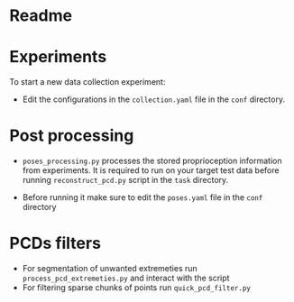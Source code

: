 # Readme

# Experiments

To start a new data collection experiment:

- Edit the configurations in the ```collection.yaml``` file in the ```conf``` directory.
    
# Post processing

- `poses_processing.py` processes the stored proprioception information from experiments.  It is required to run on your target test data before running `reconstruct_pcd.py` script in the ```task``` directory.

- Before running it make sure to edit the ```poses.yaml``` file in the ```conf``` directory

# PCDs filters

- For segmentation of unwanted extremeties run ```process_pcd_extremeties.py``` and interact with the script
- For filtering sparse chunks of points run ```quick_pcd_filter.py```